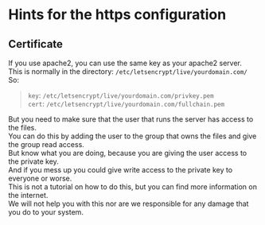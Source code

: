 # Hints for the https configuration

## Certificate

If you use apache2, you can use the same key as your apache2 server.\
This is normally in the directory: `/etc/letsencrypt/live/yourdomain.com/` \
So:
> `key`: `/etc/letsencrypt/live/yourdomain.com/privkey.pem` \
> `cert`: `/etc/letsencrypt/live/yourdomain.com/fullchain.pem`

But you need to make sure that the user that runs the server has access to the files.\
You can do this by adding the user to the group that owns the files and give the group read access.\
But know what you are doing, because you are giving the user access to the private key.\
And if you mess up you could give write access to the private key to everyone or worse.\
This is not a tutorial on how to do this, but you can find more information on the internet.\
We will not help you with this nor are we responsible for any damage that you do to your system.